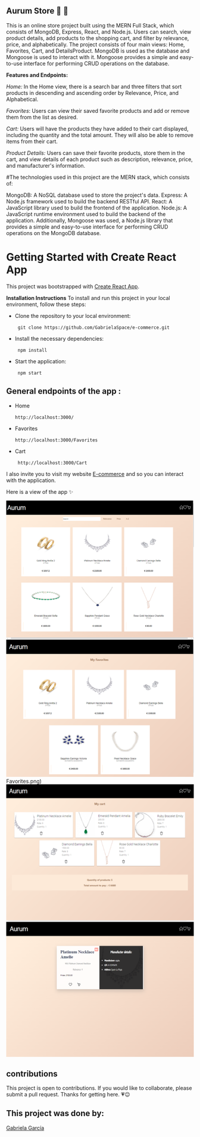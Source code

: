 ## Aurum Store :gem: :ring:
 
This is an online store project built using the MERN Full Stack, which consists of MongoDB, Express, React, and Node.js. Users can search, view product details, add products to the shopping cart, and filter by relevance, price, and alphabetically. The project consists of four main views: Home, Favorites, Cart, and DetailsProduct. MongoDB is used as the database and Mongoose is used to interact with it. Mongoose provides a simple and easy-to-use interface for performing CRUD operations on the database.


**Features and Endpoints:** 


*Home:* In the Home view, there is a search bar and three filters that sort products in descending and ascending order by Relevance, Price, and Alphabetical.

*Favorites*: Users can view their saved favorite products and add or remove them from the list as desired.

*Cart:*  Users will have the products they have added to their cart displayed, including the quantity and the total amount. They will also be able to remove items from their cart.

*Product Details:*  Users can save their favorite products, store them in the cart, and view details of each product such as description, relevance, price, and manufacturer's information.

#The technologies used in this project are the MERN stack, which consists of:

MongoDB: A NoSQL database used to store the project's data.
Express: A Node.js framework used to build the backend RESTful API.
React: A JavaScript library used to build the frontend of the application.
Node.js: A JavaScript runtime environment used to build the backend of the application.
Additionally, Mongoose was used, a Node.js library that provides a simple and easy-to-use interface for performing CRUD operations on the MongoDB database.

# Getting Started with Create React App

This project was bootstrapped with [Create React App](https://github.com/facebook/create-react-app).


**Installation Instructions**
To install and run this project in your local environment, follow these steps:

 - Clone the repository to your local environment:

		git clone https://github.com/GabrielaSpace/e-commerce.git

 - Install the necessary dependencies:

		npm install

 - Start the application:

		npm start


## General endpoints of the app :

 -  Home

		http://localhost:3000/
		
 -   Favorites

	     http://localhost:3000/Favorites

 -  Cart

	     http://localhost:3000/Cart
	     


I also invite you to visit my website [E-commerce](https://deploy-preview-10--snazzy-frangipane-a5f6c7.netlify.app/) and so you can interact with the application.

Here is a view of the app :sparkles:

 ![Home](https://github.com/GabrielaSpace/e-commerce/blob/main/client/public/assets/Home.png)
 ![Favorites](https://github.com/GabrielaSpace/e-commerce/blob/main/client/public/assets/Favorites.png)Favorites.png)
 ![Cart](https://github.com/GabrielaSpace/e-commerce/blob/main/client/public/assets/Cart.png)
 ![Product Details](https://github.com/GabrielaSpace/e-commerce/blob/main/client/public/assets/ProductDetails.png)
 





## contributions

This project is open to contributions. If you would like to collaborate, please submit a pull request. Thanks for getting here. :heartpulse::wink: 

## This project was done by:


[Gabriela García](https://github.com/GabrielaSpace)
